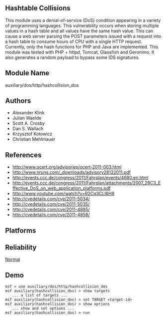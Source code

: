 ## Hashtable Collisions

This module uses a denial-of-service (DoS) condition 
appearing in a variety of programming languages. This 
vulnerability occurs when storing multiple values in a hash 
table and all values have the same hash value. This can 
cause a web server parsing the POST parameters issued with a 
request into a hash table to consume hours of CPU with a 
single HTTP request. Currently, only the hash functions for 
PHP and Java are implemented. This module was tested with 
PHP + httpd, Tomcat, Glassfish and Geronimo. It also 
generates a random payload to bypass some IDS signatures.


## Module Name
auxiliary/dos/http/hashcollision_dos

## Authors
* Alexander Klink
* Julian Waelde
* Scott A. Crosby
* Dan S. Wallach
* Krzysztof Kotowicz
* Christian Mehlmauer


## References
* http://www.ocert.org/advisories/ocert-2011-003.html
* http://www.nruns.com/_downloads/advisory28122011.pdf
* http://events.ccc.de/congress/2011/Fahrplan/events/4680.en.html
* http://events.ccc.de/congress/2011/Fahrplan/attachments/2007_28C3_Effective_DoS_on_web_application_platforms.pdf
* http://www.youtube.com/watch?v=R2Cq3CLI6H8
* http://cvedetails.com/cve/2011-5034/
* http://cvedetails.com/cve/2011-5035/
* http://cvedetails.com/cve/2011-4885/
* http://cvedetails.com/cve/2011-4858/




## Platforms


## Reliability
[Normal](https://github.com/rapid7/metasploit-framework/wiki/Exploit-Ranking)

## Demo

```
msf > use auxiliary/dos/http/hashcollision_dos
msf auxiliary(hashcollision_dos) > show targets
   ... a list of targets ...
msf auxiliary(hashcollision_dos) > set TARGET <target-id>
msf auxiliary(hashcollision_dos) > show options
   ... show and set options ...
msf auxiliary(hashcollision_dos) > run
```
    
    
